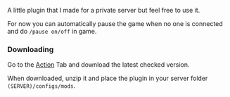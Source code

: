 A little plugin that I made for a private server but feel free to use it.

For now you can automatically pause the game when no one is connected and do `/pause on/off` in game.


### Downloading

Go to the [Action](https://github.com/JojoFR1/Auto-Pause/actions) Tab and download the latest checked version.

When downloaded, unzip it and place the plugin in your server folder `(SERVER)/configs/mods`.
